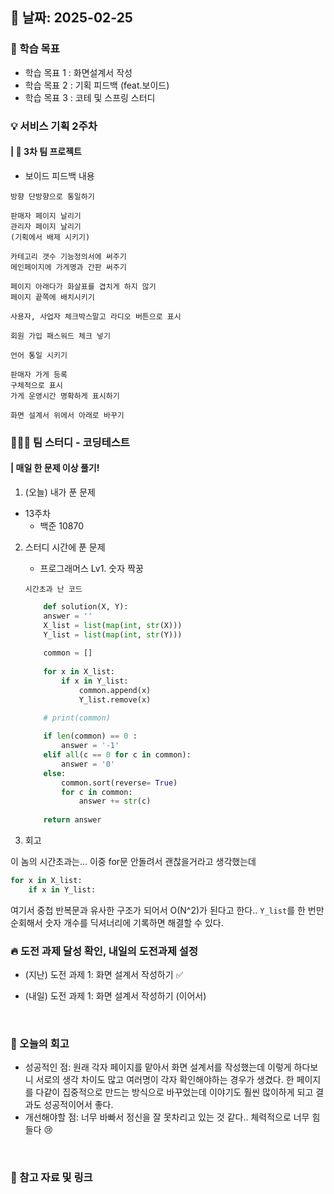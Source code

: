 ## 📅 날짜: 2025-02-25


### 💬 학습 목표

- 학습 목표 1 : 화면설계서 작성
- 학습 목표 2 : 기획 피드백 (feat.보이드)
- 학습 목표 3 : 코테 및 스프링 스터디


### 💡 서비스 기획 2주차
#### | 🍗 3차 팀 프로젝트

- 보이드 피드백 내용

```
방향 단방향으로 통일하기

판매자 페이지 날리기
관리자 페이지 날리기
(기획에서 배제 시키기)

카테고리 갯수 기능정의서에 써주기
메인페이지에 가게명과 간판 써주기

페이지 아래다가 화살표를 겹치게 하지 않기
페이지 끝쪽에 배치시키기

사용자, 사업자 체크박스말고 라디오 버튼으로 표시

회원 가입 패스워드 체크 넣기

언어 통일 시키기

판매자 가게 등록
구체적으로 표시
가게 운영시간 명확하게 표시하기

화면 설계서 위에서 아래로 바꾸기
```

### 🧑‍🧒‍🧒 팀 스터디 - 코딩테스트
#### | 매일 한 문제 이상 풀기!

1. (오늘) 내가 푼 문제

- 13주차
    - 백준 10870

2. 스터디 시간에 푼 문제

    - 프로그래머스 Lv1. 숫자 짝꿍
    
    `시간초과 난 코드`

    ```python
        def solution(X, Y):
        answer = ''
        X_list = list(map(int, str(X)))
        Y_list = list(map(int, str(Y)))
        
        common = []
        
        for x in X_list:
            if x in Y_list:
                common.append(x)
                Y_list.remove(x)

        # print(common)
        
        if len(common) == 0 :
            answer = '-1'
        elif all(c == 0 for c in common):
            answer = '0'
        else:
            common.sort(reverse= True)
            for c in common:
                answer += str(c)
        
        return answer
    ```

3. 회고

이 놈의 시간초과는... 이중 for문 안돌려서 괜찮을거라고 생각했는데
```python
for x in X_list:
    if x in Y_list:
```
여기서 중첩 반복문과 유사한 구조가 되어서 O(N^2)가 된다고 한다..
`Y_list`를 한 번만 순회해서 숫자 개수를 딕셔너리에 기록하면 해결할 수 있다.


### 🔥 도전 과제 달성 확인, 내일의 도전과제 설정
- (지난) 도전 과제 1: 화면 설계서 작성하기 ✅

- (내일) 도전 과제 1: 화면 설계서 작성하기 (이어서)

<br/>

### 💭 오늘의 회고
- 성공적인 점: 원래 각자 페이지를 맡아서 화면 설계서를 작성했는데 이렇게 하다보니 서로의 생각 차이도 많고 여러명이 각자 확인해야하는 경우가 생겼다. 한 페이지를 다같이 집중적으로 만드는 방식으로 바꾸었는데 이야기도 훨씬 많이하게 되고 결과도 성공적이어서 좋다. <br/>
- 개선해야할 점: 너무 바빠서 정신을 잘 못차리고 있는 것 같다.. 체력적으로 너무 힘들다 😢 <br/>

<br/>

### 📁 참고 자료 및 링크
